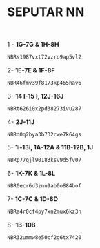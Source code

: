 # SEPUTAR NN

<br>

1 - **1G-7G & 1H-8H**
```bash
NBRs1987vxt72vzro9ap5vl2
```
2- **1E-7E & 1F-8F**
```sh
NBR46fmv39f8173kp465hav6
```
3- **14 I-15 I, 12J-16J**
```bash
NBRt626i0x2pd38273ivu287
```
4- **2J-11J**
```sh
NBRd0q2bya3b732cwe7k64gs
```
5- **1i-13i, 1A-12A & 11B-12B, 1J**
```bash
NBRp77qjl90183ksv9d5fv07
```
6- **1K-7K & 1L-8L**
```sh
NBR0ecr6d3znu9ab0o884bof
```
7- **1C-7C & 1D-8D**
```bash
NBRa4r0cf4py7xn2mux6kz3n
```
8- **1B-10B**
```sh
NBR32ummw8e50cf2g6tx7420
```
<br>
